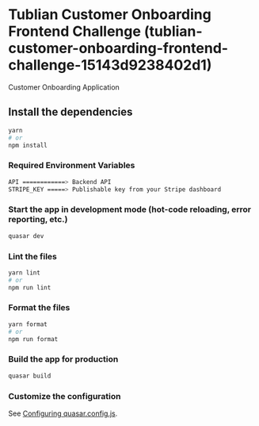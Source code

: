 # Tublian Customer Onboarding Frontend Challenge (tublian-customer-onboarding-frontend-challenge-15143d9238402d1)

Customer Onboarding Application

## Install the dependencies
```bash
yarn
# or
npm install
```

### Required Environment Variables
```bash
API ============> Backend API
STRIPE_KEY =====> Publishable key from your Stripe dashboard
```

### Start the app in development mode (hot-code reloading, error reporting, etc.)
```bash
quasar dev
```


### Lint the files
```bash
yarn lint
# or
npm run lint
```


### Format the files
```bash
yarn format
# or
npm run format
```


### Build the app for production
```bash
quasar build
```

### Customize the configuration
See [Configuring quasar.config.js](https://v2.quasar.dev/quasar-cli-vite/quasar-config-js).
